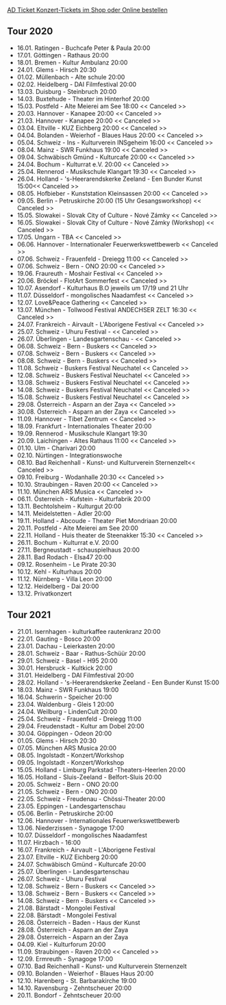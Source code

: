 [AD Ticket Konzert-Tickets im Shop oder Online bestellen](http://www.adticket.de/Sedaa.html) 

## Tour 2020

- 16.01. Ratingen - Buchcafe Peter & Paula 20:00
- 17.01. Göttingen - Rathaus 20:00
- 18.01. Bremen - Kultur Ambulanz 20:00
- 24.01. Glems - Hirsch 20:30
- 01.02. Müllenbach - Alte schule 20:00
- 02.02. Heidelberg - DAI Filmfestival 20:00
- 13.03. Duisburg - Steinbruch 20:00
- 14.03. Buxtehude - Theater im Hinterhof 20:00
- 15.03. Postfeld - Alte Meierei am See 18:00 << Canceled >>
- 20.03. Hannover - Kanapee 20:00 << Canceled >>
- 21.03. Hannover - Kanapee 20:00 << Canceled >>
- 03.04. Eltville - KUZ Eichberg 20:00 << Canceled >>
- 04.04. Bolanden - Weierhof - Blaues Haus 20:00 << Canceled >>
- 05.04. Schweiz - Ins - Kulturverein INSgeheim 16:00 << Canceled >>
- 08.04. Mainz - SWR Funkhaus 19:00 << Canceled >>
- 09.04. Schwäbisch Gmünd - Kulturcafe 20:00 << Canceled >>
- 24.04. Bochum - Kulturrat e.V. 20:00 << Canceled >>
- 25.04. Rennerod - Musikschule Klangart 19:30 << Canceled >>
- 26.04. Holland - 's-Heerarendskerke Zeeland - Een Bunder Kunst 15:00<< Canceled >>
- 08.05. Hofbieber - Kunststation Kleinsassen 20:00 << Canceled >>
- 09.05. Berlin - Petruskirche 20:00 (15 Uhr Gesangsworkshop) << Canceled >>
- 15.05. Slowakei - Slovak City of Culture - Nové Zámky << Canceled >>
- 16.05. Slowakei - Slovak City of Culture - Nové Zámky (Workshop) << Canceled >>
- 17.05. Ungarn - TBA << Canceled >>
- 06.06. Hannover - Internationaler Feuerwerkswettbewerb << Canceled >>
- 07.06. Schweiz - Frauenfeld - Dreiegg 11:00 << Canceled >>
- 07.06. Schweiz - Bern - ONO 20:00 << Canceled >>
- 19.06. Fraureuth - Moshair Festival << Canceled >>
- 20.06. Bröckel - FlotArt Sommerfest << Canceled >>
- 10.07. Asendorf - Kulturhaus B.O jeweils um 17/19 und 21 Uhr
- 11.07. Düsseldorf - mongolisches Naadamfest << Canceled >>
- 12.07. Love&Peace Gathering << Canceled >>
- 13.07. München - Tollwood Festival ANDECHSER ZELT 16:30 << Canceled >>
- 24.07. Frankreich - Airvault - L'Aborigene Festival << Canceled >>
- 25.07. Schweiz - Uhuru Festival - << Canceled >>
- 26.07. Überlingen - Landesgartenschau - << Canceled >>
- 06.08. Schweiz - Bern - Buskers << Canceled >>
- 07.08. Schweiz - Bern - Buskers << Canceled >>
- 08.08. Schweiz - Bern - Buskers << Canceled >>
- 11.08. Schweiz - Buskers Festival Neuchatel << Canceled >>
- 12.08. Schweiz - Buskers Festival Neuchatel << Canceled >>
- 13.08. Schweiz - Buskers Festival Neuchatel << Canceled >>
- 14.08. Schweiz - Buskers Festival Neuchatel << Canceled >>
- 15.08. Schweiz - Buskers Festival Neuchatel << Canceled >>
- 29.08. Österreich - Asparn an der Zaya << Canceled >>
- 30.08. Österreich - Asparn an der Zaya << Canceled >>
- 11.09. Hannover - Tibet Zentrum << Canceled >>
- 18.09. Frankfurt - Internationales Theater 20:00
- 19.09. Rennerod - Musikschule Klangart 19:30
- 20.09. Laichingen - Altes Rathaus 11:00 << Canceled >>
- 01.10. Ulm - Charivari 20:00
- 02.10. Nürtingen - Integrationswoche
- 08.10. Bad Reichenhall - Kunst- und Kulturverein Sternenzelt<< Canceled >>
- 09.10. Freiburg - Wodanhalle 20:30 << Canceled >>
- 10.10. Straubingen - Raven 20:00 << Canceled >>
- 11.10. München ARS Musica << Canceled >>
- 06.11. Österreich - Kufstein - Kulturfabrik 20:00
- 13.11. Bechtolsheim - Kulturgut 20:00
- 14.11. Meidelstetten - Adler 20:00
- 19.11. Holland - Abcoude - Theater Piet Mondriaan 20:00
- 20.11. Postfeld - Alte Meierei am See 20:00
- 22.11. Holland - Huis theater de Steenakker 15:30 << Canceled >>
- 26.11. Bochum - Kulturrat e.V. 20:00 
- 27.11. Bergneustadt - schauspielhaus 20:00
- 28.11. Bad Rodach - Elsa47 20:00
- 09.12. Rosenheim - Le Pirate 20:30
- 10.12. Kehl - Kulturhaus 20:00
- 11.12. Nürnberg - Villa Leon 20:00
- 12.12. Heidelberg - Dai 20:00
- 13.12. Privatkonzert

## Tour 2021
- 21.01. Isernhagen - kulturkaffee rautenkranz 20:00
- 22.01. Gauting - Bosco 20:00
- 23.01. Dachau - Leierkasten 20:00
- 28.01. Schweiz - Baar - Rathus-Schüür 20:00
- 29.01. Schweiz - Basel - H95 20:00
- 30.01. Hersbruck - Kultkick 20:00
- 31.01. Heidelberg - DAI Filmfestival 20:00
- 28.02. Holland - 's-Heerarendskerke Zeeland - Een Bunder Kunst 15:00
- 18.03. Mainz - SWR Funkhaus 19:00
- 16.04. Schwerin - Speicher 20:00
- 23.04. Waldenburg - Gleis 1 20:00
- 24.04. Weilburg - LindenCult 20:00
- 25.04. Schweiz - Frauenfeld - Dreiegg 11:00
- 29.04. Freudenstadt - Kultur am Dobel 20:00
- 30.04. Göppingen - Odeon 20:00
- 01.05. Glems - Hirsch 20:30
- 07.05. München ARS Musica 20:00
- 08.05. Ingolstadt - Konzert/Workshop
- 09.05. Ingolstadt - Konzert/Workshop
- 15.05. Holland - Limburg Parkstad -Theaters-Heerlen 20:00
- 16.05. Holland - Sluis-Zeeland - Belfort-Sluis 20:00
- 20.05. Schweiz - Bern - ONO 20:00
- 21.05. Schweiz - Bern - ONO 20:00
- 22.05. Schweiz - Freudenau - Chössi-Theater 20:00
- 23.05. Eppingen - Landesgartenschau
- 05.06. Berlin - Petruskirche 20:00
- 12.06. Hannover - Internationales Feuerwerkswettbewerb
- 13.06. Niederzissen - Synagoge 17:00
- 10.07. Düsseldorf - mongolisches Naadamfest
- 11.07. Hirzbach - 16:00
- 16.07. Frankreich - Airvault - L'Aborigene Festival 
- 23.07. Eltville - KUZ Eichberg 20:00 
- 24.07. Schwäbisch Gmünd - Kulturcafe 20:00 
- 25.07. Überlingen - Landesgartenschau
- 26.07. Schweiz - Uhuru Festival
- 12.08. Schweiz - Bern - Buskers << Canceled >>
- 13.08. Schweiz - Bern - Buskers << Canceled >>
- 14.08. Schweiz - Bern - Buskers << Canceled >>
- 21.08. Bärstadt - Mongolei Festival
- 22.08. Bärstadt - Mongolei Festival
- 26.08. Österreich - Baden - Haus der Kunst 
- 28.08. Österreich - Asparn an der Zaya
- 29.08. Österreich - Asparn an der Zaya
- 04.09. Kiel - Kulturforum 20:00
- 11.09. Straubingen - Raven 20:00 << Canceled >>
- 12.09. Ermreuth - Synagoge 17:00
- 07.10. Bad Reichenhall - Kunst- und Kulturverein Sternenzelt
- 09.10. Bolanden - Weierhof - Blaues Haus 20:00 
- 12.10. Harenberg - St. Barbarakirche 19:00
- 14.10. Ravensburg - Zehntscheuer 20:00
- 20.11. Bondorf - Zehntscheuer 20:00

